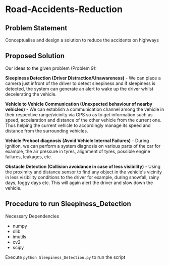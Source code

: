 # Road-Accidents-Reduction

## Problem Statement
Conceptualise and design a solution to reduce the accidents on highways

## Proposed Solution
Our ideas to the given problem (Problem 9):

**Sleepiness Detection (Driver Distraction/Unawareness)** - We can place a camera just infront of the driver to detect sleepiness and if sleepiness is detected, the system can generate an alert to wake up the driver whilst decelerating the vehicle.

**Vehicle to Vehicle Communication (Unexpected behaviour of nearby vehicles)** - We can establish a communication channel among the vehicle in their respective range/vicinity via GPS so as to get information such as speed, accelaration and distance of the other vehicle from the current one. Thus helping the current vehicle to accordingly manage its speed and distance from the surrounding vehicles.

**Vehicle Preboot diagnosis (Avoid Vehicle Internal Failures)** - During ignition, we can perform a system diagnosis on various parts of the car for example, the air pressure in tyres, alignment of tyres, possible engine failures, leakages, etc.

**Obstacle Detection (Collision avoidance in case of less visibility)** - Using the proximity and distance sensor to find any object in the vehicle's vicinity in less visibility conditions to the driver for example, during snowfall, rainy days, foggy days etc. This will again alert the driver and slow down the vehicle.


## Procedure to run Sleepiness_Detection

Necessary Dependencies
* numpy
* dlib
* imutils
* cv2
* scipy

Execute `python Sleepiness_Detection.py` to run the script
